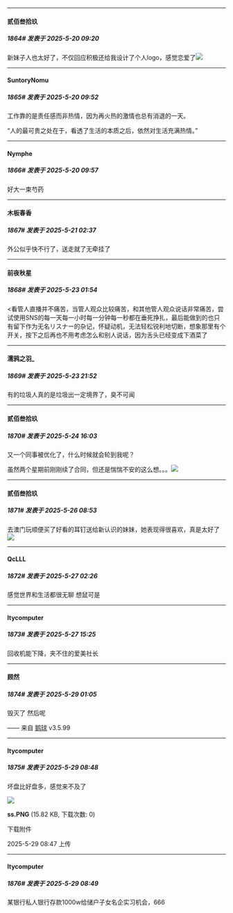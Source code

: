 ﻿
*****

####  贰佰叁拾玖  
##### 1864#       发表于 2025-5-20 09:20

新妹子人也太好了，不仅回应积极还给我设计了个人logo，感觉恋爱了<img src="https://static.stage1st.com/image/smiley/face2017/033.png" referrerpolicy="no-referrer">


*****

####  SuntoryNomu  
##### 1865#       发表于 2025-5-20 09:52

工作靠的是责任感而非热情，因为再火热的激情也总有消退的一天。

“人的最可贵之处在于，看透了生活的本质之后，依然对生活充满热情。”

*****

####  Nymphe  
##### 1866#       发表于 2025-5-20 09:57

好大一束芍药


*****

####  木板春香  
##### 1867#       发表于 2025-5-21 02:37

 外公似乎快不行了，送走就了无牵挂了


*****

####  前夜秋星  
##### 1868#       发表于 2025-5-23 01:54

&lt;看管人直播并不痛苦，当管人观众比较痛苦，和其他管人观众说话非常痛苦，尝试使用SNS的每一天每一小时每一分钟每一秒都在垂死挣扎，最后能做到的也只有留下作为无名リスナー的杂记，怀疑动机，无法轻松锐利地切断，想象那里有个开关，按下之后再也不用考虑怎么和别人说话，因为舌头已经变成下酒菜了


*****

####  濡鸦之羽_  
##### 1869#       发表于 2025-5-23 21:52

有的垃圾人真的是垃圾出一定境界了，臭不可闻


*****

####  贰佰叁拾玖  
##### 1870#       发表于 2025-5-24 16:03

又一个同事被优化了，什么时候就会轮到我呢？

虽然两个星期前刚刚续了合同，但还是惴惴不安的这么想。。。<img src="https://static.stage1st.com/image/smiley/face2017/180.png" referrerpolicy="no-referrer">


*****

####  贰佰叁拾玖  
##### 1871#       发表于 2025-5-26 08:53

去澳门玩顺便买了好看的耳钉送给新认识的妹妹，她表现得很喜欢，真是太好了<img src="https://static.stage1st.com/image/smiley/animal2017/008.png" referrerpolicy="no-referrer">


*****

####  QcLLL  
##### 1872#       发表于 2025-5-27 02:26

感觉世界和生活都很无聊 想鼠可是


*****

####  ltycomputer  
##### 1873#       发表于 2025-5-27 15:25

回收机能下降，夹不住的爱美社长


*****

####  顾然  
##### 1874#       发表于 2025-5-29 01:05

毁灭了 然后呢

—— 来自 [鹅球](https://www.pgyer.com/GcUxKd4w) v3.5.99


*****

####  ltycomputer  
##### 1875#       发表于 2025-5-29 08:48

坏盘比好盘多，感觉来不及了

<img src="https://img.stage1st.com/forum/202505/29/084748z3sotd78ldtoldzj.png" referrerpolicy="no-referrer">

<strong>ss.PNG</strong> (15.82 KB, 下载次数: 0)

下载附件

2025-5-29 08:47 上传

*****

####  ltycomputer  
##### 1876#       发表于 2025-5-29 08:49

某银行私人银行存款1000w给储户子女名企实习机会，666

